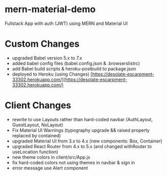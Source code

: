 # mern-material-demo
Fullstack App with auth (JWT) using MERN and Material UI

# Custom Changes
- upgraded Babel version 5.x to 7.x
- added babel config files (babel.config.json & .browserslistrc)
- add Babel build scripts & heroku-postbuild to package.json
- deployed to Heroku (using Changes) [https://desolate-escarpment-33302.herokuapp.com/](https://desolate-escarpment-33302.herokuapp.com/)

# Client Changes
- rewrite to use Layouts rather than hard-coded navbar (AuthLayout, GuestLayout, NoLayout)
- Fix Material UI Warnings (typography upgrade && raised property replaced by contained)
- upgraded Material UI from 3.x to 4.x (new components: Box, Container)
- upgraded React Router from 4.x to 5.x (and changed withRouter to useLocation function)
- new theme colors in client/src/App.js
- fix hard-coded colors not using themes in navbar & sign in
- error message use Alert component